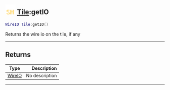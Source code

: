## <img src="../../.gitbook/assets/shared.png" width="32" height="32" /> [Tile](../tile/README.md):getIO

```lua
WireIO Tile:getIO()
```

Returns the wire io on the tile, if any<br>

-----------------
## Returns

| Type   | Description |
| ------ | ----------: |
| [WireIO](../wireio/README.md) | No description |


--------